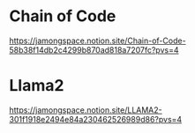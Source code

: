 # Chain of Code
https://jamongspace.notion.site/Chain-of-Code-58b38f14db2c4299b870ad818a7207fc?pvs=4
# Llama2
https://jamongspace.notion.site/LLAMA2-301f1918e2494e84a230462526989d86?pvs=4
